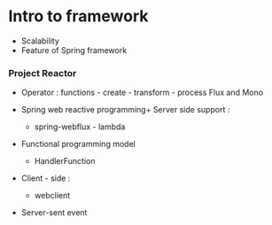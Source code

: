 # Intro to framework

+ Scalability 
+ Feature of Spring framework 


### Project Reactor 
+ Operator : functions - create - transform - process Flux and Mono 
+ Spring web reactive programming+ Server side support : 
    + spring-webflux - lambda 
     
+ Functional programming model 
    + HandlerFunction
+ Client - side : 
    + webclient
+ Server-sent event 